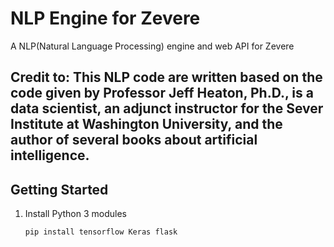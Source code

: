 # NLP Engine for Zevere

A NLP(Natural Language Processing) engine and web API for Zevere

## Credit to: This NLP code are written based on the code given by Professor Jeff Heaton, Ph.D., is a data scientist, an adjunct instructor for the Sever Institute at Washington University, and the author of several books about artificial intelligence. 

## Getting Started

1. Install Python 3 modules
    ```sh
    pip install tensorflow Keras flask
    ```